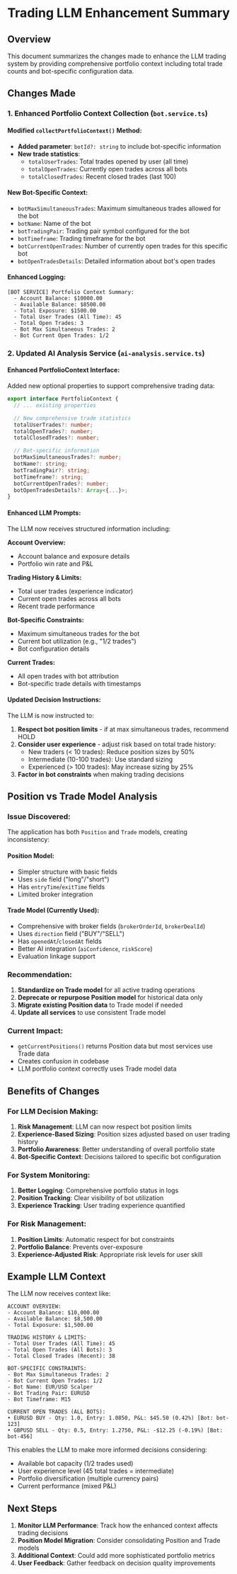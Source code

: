 # Trading LLM Enhancement Summary

## Overview

This document summarizes the changes made to enhance the LLM trading system by providing comprehensive portfolio context including total trade counts and bot-specific configuration data.

## Changes Made

### 1. Enhanced Portfolio Context Collection (`bot.service.ts`)

#### Modified `collectPortfolioContext()` Method:

- **Added parameter**: `botId?: string` to include bot-specific information
- **New trade statistics**:
  - `totalUserTrades`: Total trades opened by user (all time)
  - `totalOpenTrades`: Currently open trades across all bots
  - `totalClosedTrades`: Recent closed trades (last 100)

#### New Bot-Specific Context:

- `botMaxSimultaneousTrades`: Maximum simultaneous trades allowed for the bot
- `botName`: Name of the bot
- `botTradingPair`: Trading pair symbol configured for the bot
- `botTimeframe`: Trading timeframe for the bot
- `botCurrentOpenTrades`: Number of currently open trades for this specific bot
- `botOpenTradesDetails`: Detailed information about bot's open trades

#### Enhanced Logging:

```
[BOT SERVICE] Portfolio Context Summary:
  - Account Balance: $10000.00
  - Available Balance: $8500.00
  - Total Exposure: $1500.00
  - Total User Trades (All Time): 45
  - Total Open Trades: 3
  - Bot Max Simultaneous Trades: 2
  - Bot Current Open Trades: 1/2
```

### 2. Updated AI Analysis Service (`ai-analysis.service.ts`)

#### Enhanced PortfolioContext Interface:

Added new optional properties to support comprehensive trading data:

```typescript
export interface PortfolioContext {
  // ... existing properties

  // New comprehensive trade statistics
  totalUserTrades?: number;
  totalOpenTrades?: number;
  totalClosedTrades?: number;

  // Bot-specific information
  botMaxSimultaneousTrades?: number;
  botName?: string;
  botTradingPair?: string;
  botTimeframe?: string;
  botCurrentOpenTrades?: number;
  botOpenTradesDetails?: Array<{...}>;
}
```

#### Enhanced LLM Prompts:

The LLM now receives structured information including:

**Account Overview:**

- Account balance and exposure details
- Portfolio win rate and P&L

**Trading History & Limits:**

- Total user trades (experience indicator)
- Current open trades across all bots
- Recent trade performance

**Bot-Specific Constraints:**

- Maximum simultaneous trades for the bot
- Current bot utilization (e.g., "1/2 trades")
- Bot configuration details

**Current Trades:**

- All open trades with bot attribution
- Bot-specific trade details with timestamps

#### Updated Decision Instructions:

The LLM is now instructed to:

1. **Respect bot position limits** - if at max simultaneous trades, recommend HOLD
2. **Consider user experience** - adjust risk based on total trade history:
   - New traders (< 10 trades): Reduce position sizes by 50%
   - Intermediate (10-100 trades): Use standard sizing
   - Experienced (> 100 trades): May increase sizing by 25%
3. **Factor in bot constraints** when making trading decisions

## Position vs Trade Model Analysis

### Issue Discovered:

The application has both `Position` and `Trade` models, creating inconsistency:

#### Position Model:

- Simpler structure with basic fields
- Uses `side` field ("long"/"short")
- Has `entryTime`/`exitTime` fields
- Limited broker integration

#### Trade Model (Currently Used):

- Comprehensive with broker fields (`brokerOrderId`, `brokerDealId`)
- Uses `direction` field ("BUY"/"SELL")
- Has `openedAt`/`closedAt` fields
- Better AI integration (`aiConfidence`, `riskScore`)
- Evaluation linkage support

### Recommendation:

1. **Standardize on Trade model** for all active trading operations
2. **Deprecate or repurpose Position model** for historical data only
3. **Migrate existing Position data** to Trade model if needed
4. **Update all services** to use consistent Trade model

### Current Impact:

- `getCurrentPositions()` returns Position data but most services use Trade data
- Creates confusion in codebase
- LLM portfolio context correctly uses Trade model data

## Benefits of Changes

### For LLM Decision Making:

1. **Risk Management**: LLM can now respect bot position limits
2. **Experience-Based Sizing**: Position sizes adjusted based on user trading history
3. **Portfolio Awareness**: Better understanding of overall portfolio state
4. **Bot-Specific Context**: Decisions tailored to specific bot configuration

### For System Monitoring:

1. **Better Logging**: Comprehensive portfolio status in logs
2. **Position Tracking**: Clear visibility of bot utilization
3. **Experience Tracking**: User trading experience quantified

### For Risk Management:

1. **Position Limits**: Automatic respect for bot constraints
2. **Portfolio Balance**: Prevents over-exposure
3. **Experience-Adjusted Risk**: Appropriate risk levels for user skill

## Example LLM Context

The LLM now receives context like:

```
ACCOUNT OVERVIEW:
- Account Balance: $10,000.00
- Available Balance: $8,500.00
- Total Exposure: $1,500.00

TRADING HISTORY & LIMITS:
- Total User Trades (All Time): 45
- Total Open Trades (All Bots): 3
- Total Closed Trades (Recent): 38

BOT-SPECIFIC CONSTRAINTS:
- Bot Max Simultaneous Trades: 2
- Bot Current Open Trades: 1/2
- Bot Name: EUR/USD Scalper
- Bot Trading Pair: EURUSD
- Bot Timeframe: M15

CURRENT OPEN TRADES (ALL BOTS):
• EURUSD BUY - Qty: 1.0, Entry: 1.0850, P&L: $45.50 (0.42%) [Bot: bot-123]
• GBPUSD SELL - Qty: 0.5, Entry: 1.2750, P&L: -$12.25 (-0.19%) [Bot: bot-456]
```

This enables the LLM to make more informed decisions considering:

- Available bot capacity (1/2 trades used)
- User experience level (45 total trades = intermediate)
- Portfolio diversification (multiple currency pairs)
- Current performance (mixed P&L)

## Next Steps

1. **Monitor LLM Performance**: Track how the enhanced context affects trading decisions
2. **Position Model Migration**: Consider consolidating Position and Trade models
3. **Additional Context**: Could add more sophisticated portfolio metrics
4. **User Feedback**: Gather feedback on decision quality improvements
